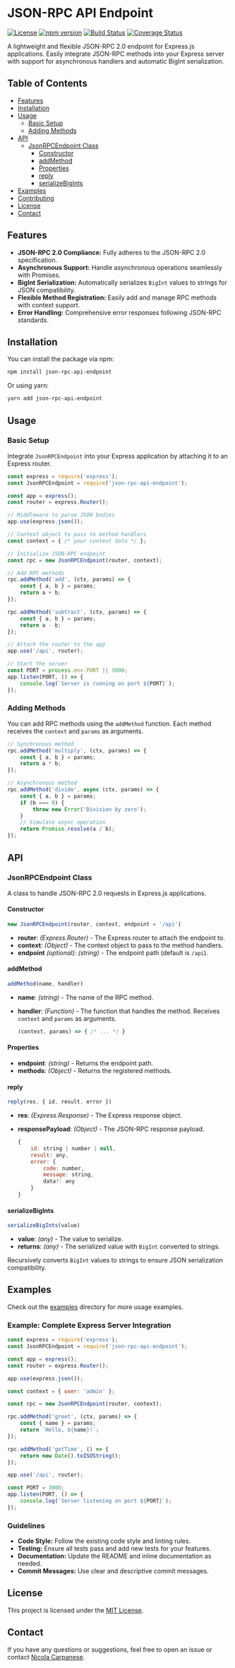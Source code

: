 
# JSON-RPC API Endpoint

[![License](https://img.shields.io/badge/License-MIT-blue.svg)](LICENSE)
[![npm version](https://img.shields.io/npm/v/json-rpc-api-endpoint.svg)](https://www.npmjs.com/package/json-rpc-api-endpoint)
[![Build Status](https://github.com/n-car/json-rpc-api-endpoint/actions/workflows/main.yml/badge.svg)](https://github.com/n-car/json-rpc-api-endpoint/actions)
[![Coverage Status](https://coveralls.io/repos/github/n-car/json-rpc-api-endpoint/badge.svg?branch=main)](https://coveralls.io/github/n-car/json-rpc-api-endpoint?branch=main)

A lightweight and flexible JSON-RPC 2.0 endpoint for Express.js applications. Easily integrate JSON-RPC methods into your Express server with support for asynchronous handlers and automatic BigInt serialization.

## Table of Contents

- [Features](#features)
- [Installation](#installation)
- [Usage](#usage)
  - [Basic Setup](#basic-setup)
  - [Adding Methods](#adding-methods)
- [API](#api)
  - [JsonRPCEndpoint Class](#jsonrpcendpoint-class)
    - [Constructor](#constructor)
    - [addMethod](#addmethod)
    - [Properties](#properties)
    - [reply](#reply)
    - [serializeBigInts](#serializebigints)
- [Examples](#examples)
- [Contributing](#contributing)
- [License](#license)
- [Contact](#contact)

## Features

- **JSON-RPC 2.0 Compliance:** Fully adheres to the JSON-RPC 2.0 specification.
- **Asynchronous Support:** Handle asynchronous operations seamlessly with Promises.
- **BigInt Serialization:** Automatically serializes `BigInt` values to strings for JSON compatibility.
- **Flexible Method Registration:** Easily add and manage RPC methods with context support.
- **Error Handling:** Comprehensive error responses following JSON-RPC standards.

## Installation

You can install the package via npm:

```bash
npm install json-rpc-api-endpoint
```

Or using yarn:

```bash
yarn add json-rpc-api-endpoint
```

## Usage

### Basic Setup

Integrate `JsonRPCEndpoint` into your Express application by attaching it to an Express router.

```javascript
const express = require('express');
const JsonRPCEndpoint = require('json-rpc-api-endpoint');

const app = express();
const router = express.Router();

// Middleware to parse JSON bodies
app.use(express.json());

// Context object to pass to method handlers
const context = { /* your context data */ };

// Initialize JSON-RPC endpoint
const rpc = new JsonRPCEndpoint(router, context);

// Add RPC methods
rpc.addMethod('add', (ctx, params) => {
    const { a, b } = params;
    return a + b;
});

rpc.addMethod('subtract', (ctx, params) => {
    const { a, b } = params;
    return a - b;
});

// Attach the router to the app
app.use('/api', router);

// Start the server
const PORT = process.env.PORT || 3000;
app.listen(PORT, () => {
    console.log(`Server is running on port ${PORT}`);
});
```

### Adding Methods

You can add RPC methods using the `addMethod` function. Each method receives the `context` and `params` as arguments.

```javascript
// Synchronous method
rpc.addMethod('multiply', (ctx, params) => {
    const { a, b } = params;
    return a * b;
});

// Asynchronous method
rpc.addMethod('divide', async (ctx, params) => {
    const { a, b } = params;
    if (b === 0) {
        throw new Error('Division by zero');
    }
    // Simulate async operation
    return Promise.resolve(a / b);
});
```

## API

### JsonRPCEndpoint Class

A class to handle JSON-RPC 2.0 requests in Express.js applications.

#### Constructor

```javascript
new JsonRPCEndpoint(router, context, endpoint = '/api')
```

- **router**: *(Express.Router)* - The Express router to attach the endpoint to.
- **context**: *(Object)* - The context object to pass to the method handlers.
- **endpoint** *(optional)*: *(string)* - The endpoint path (default is `/api`).

#### addMethod

```javascript
addMethod(name, handler)
```

- **name**: *(string)* - The name of the RPC method.
- **handler**: *(Function)* - The function that handles the method. Receives `context` and `params` as arguments.

  ```javascript
  (context, params) => { /* ... */ }
  ```

#### Properties

- **endpoint**: *(string)* - Returns the endpoint path.
- **methods**: *(Object)* - Returns the registered methods.

#### reply

```javascript
reply(res, { id, result, error })
```

- **res**: *(Express.Response)* - The Express response object.
- **responsePayload**: *(Object)* - The JSON-RPC response payload.

  ```javascript
  {
      id: string | number | null,
      result: any,
      error: {
          code: number,
          message: string,
          data?: any
      }
  }
  ```

#### serializeBigInts

```javascript
serializeBigInts(value)
```

- **value**: *(any)* - The value to serialize.
- **returns**: *(any)* - The serialized value with `BigInt` converted to strings.

Recursively converts `BigInt` values to strings to ensure JSON serialization compatibility.

## Examples

Check out the [examples](./examples) directory for more usage examples.

### Example: Complete Express Server Integration

```javascript
const express = require('express');
const JsonRPCEndpoint = require('json-rpc-api-endpoint');

const app = express();
const router = express.Router();

app.use(express.json());

const context = { user: 'admin' };

const rpc = new JsonRPCEndpoint(router, context);

rpc.addMethod('greet', (ctx, params) => {
    const { name } = params;
    return `Hello, ${name}!`;
});

rpc.addMethod('getTime', () => {
    return new Date().toISOString();
});

app.use('/api', router);

const PORT = 3000;
app.listen(PORT, () => {
    console.log(`Server listening on port ${PORT}`);
});
```

### Guidelines

- **Code Style:** Follow the existing code style and linting rules.
- **Testing:** Ensure all tests pass and add new tests for your features.
- **Documentation:** Update the README and inline documentation as needed.
- **Commit Messages:** Use clear and descriptive commit messages.

## License

This project is licensed under the [MIT License](LICENSE).

## Contact

If you have any questions or suggestions, feel free to open an issue or contact [Nicola Carpanese](mailto:nicola.carpanese@gmail.com).
